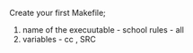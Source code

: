 Create your first Makefile;
1)	name of the execuutable - school
	rules - all
2) variables - cc , SRC 
